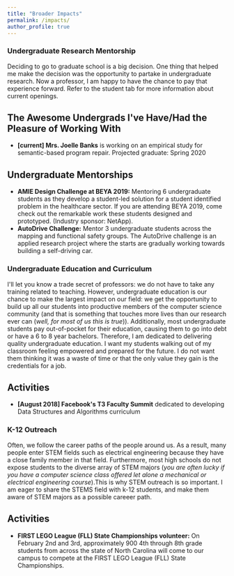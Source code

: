 ```yaml
---
title: "Broader Impacts"
permalink: /impacts/
author_profile: true
---
```


### Undergraduate Research Mentorship

Deciding to go to graduate school is a big decision. One thing that helped me make the decision was the opportunity to partake in undergraduate research. Now a professor, I am happy to have the chance to pay that experience forward. Refer to the student tab for more information about current openings.

## The Awesome Undergrads I've Have/Had the Pleasure of Working With

* **\[current\] Mrs. Joelle Banks** is working on an empirical study for semantic-based program repair. Projected graduate: Spring 2020

## Undergraduate Mentorships
* **AMIE Design Challenge at BEYA 2019:** Mentoring 6 undergraduate students as they develop a student-led solution for a student identified problem in the healthcare sector. If you are attending BEYA 2019, come check out the remarkable work these students designed and prototyped. (Industry sponsor: NetApp).
* **AutoDrive Challenge:** Mentor 3 undergraduate students across the mapping and functional safety groups. The AutoDrive challenge is an applied research project where the starts are gradually working towards building a self-driving car.

### Undergraduate Education and Curriculum

I'll let you know a trade secret of professors: we do not have to take any training related to teaching. However, undergraduate education is our chance to make the largest impact on our field: we get the opportunity to build up all our students into productive members of the computer science community (and that is something that touches more lives than our research ever can (*well, for most of us this is true*)). Additionally, most undergraduate students pay out-of-pocket for their education, causing them to go into debt or have a 6 to 8 year bachelors. Therefore, I am dedicated to delivering quality undergraduate education. I want my students walking out of my classroom feeling empowered and prepared for the future. I do not want them thinking it was a waste of time or that the only value they gain is the credentials for a job. 

## Activities
* **\[August 2018\] Facebook's T3 Faculty Summit** dedicated to developing Data Structures and Algorithms curriculum

### K-12 Outreach

Often, we follow the career paths of the people around us. As a result, many people enter STEM fields such as electrical engineering because they have a close family member in that field. Furthermore, most high schools do not expose students to the diverse array of STEM majors 
(*you are often lucky if you have a computer science class offered let alone a mechanical or electrical engineering course*).This is why STEM outreach is so important. I am eager to share the STEMS field with k-12 students, and make them aware of STEM majors as a possible careeer path.

## Activities
* **FIRST LEGO League (FLL) State Championships volunteer:** On February 2nd and 3rd, approximately 900 4th through 8th grade students from across the state of North Carolina will come to our campus to compete at the FIRST LEGO League (FLL) State Championships. 
